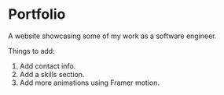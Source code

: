 # Portfolio
A website showcasing some of my work as a software engineer.

Things to add:
1. Add contact info. 
2. Add a skills section.
3. Add more animations using Framer motion.
